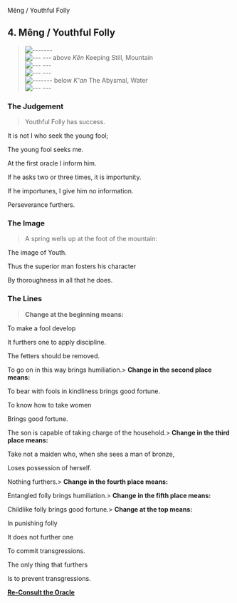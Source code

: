 Mêng / Youthful Folly
## 4. Mêng / Youthful Folly
> ![-------](../images/yangU.gif)   
> ![--- ---](../images/yinU.gif) above _Kên_ Keeping Still, Mountain  
> ![--- ---](../images/yinU.gif)   
> ![--- ---](../images/yinU.gif)   
> ![-------](../images/yangU.gif) below _K'an_ The Abysmal, Water  
> ![--- ---](../images/yinU.gif)
### The Judgement
> Youthful Folly has success.  
>  It is not I who seek the young fool;  
>  The young fool seeks me.  
>  At the first oracle I inform him.  
>  If he asks two or three times, it is importunity.  
>  If he importunes, I give him no information.  
>  Perseverance furthers.
### The Image
> A spring wells up at the foot of the mountain:  
>  The image of Youth.  
>  Thus the superior man fosters his character  
>  By thoroughness in all that he does.
### The Lines
> **Change at the beginning means:**  
>  To make a fool develop  
>  It furthers one to apply discipline.  
>  The fetters should be removed.  
>  To go on in this way brings humiliation.> **Change in the second place means:**  
>  To bear with fools in kindliness brings good fortune.  
>  To know how to take women  
>  Brings good fortune.  
>  The son is capable of taking charge of the household.> **Change in the third place means:**  
>  Take not a maiden who, when she sees a man of bronze,  
>  Loses possession of herself.  
>  Nothing furthers.> **Change in the fourth place means:**  
>  Entangled folly brings humiliation.> **Change in the fifth place means:**  
>  Childlike folly brings good fortune.> **Change at the top means:**  
>  In punishing folly  
>  It does not further one  
>  To commit transgressions.  
>  The only thing that furthers  
>  Is to prevent transgressions.

**[Re-Consult the Oracle](../index.html)**

